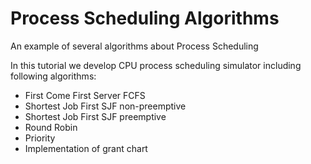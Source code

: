# Process Scheduling Algorithms
An example of several algorithms about Process Scheduling

In this tutorial we develop CPU process scheduling simulator including following algorithms:

- First Come First Server FCFS
- Shortest Job First SJF non-preemptive
- Shortest Job First SJF preemptive
- Round Robin
- Priority
- Implementation of grant chart
